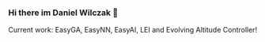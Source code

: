 ### Hi there im Daniel Wilczak 👋

Current work: EasyGA, EasyNN, EasyAI, LEI and Evolving Altitude Controller!


<!--
**danielwilczak101/danielwilczak101** is a ✨ _special_ ✨ repository because its `README.md` (this file) appears on your GitHub profile.
-->
